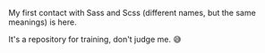 My first contact with Sass and Scss (different names, but the same meanings) is here.

It's a repository for training, don't judge me. 😅
